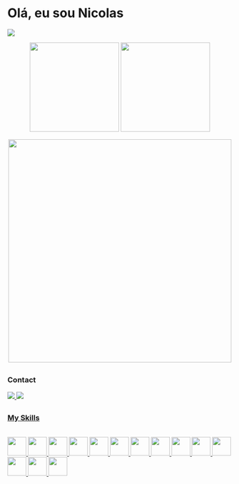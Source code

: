 # Olá, eu sou Nicolas 
![](https://komarev.com/ghpvc/?username=Rei-Nicolau-o-Grande&color=blueviolet&label=Views)

<div>
  <a href="[https://example.com](https://github.com/Rei-Nicolau-o-Grande)"></a>
  <p align="center" width="100%">
    <a href="[https://example.com](https://github.com/Rei-Nicolau-o-Grande)"></a>
    <img loading="lazy" height="200em" src="https://github-readme-stats.vercel.app/api?username=Rei-Nicolau-o-Grande&show_icons=true&theme=radical&include_all_commits=true&count_private=true"/>
    <img loading="lazy" height="200em" src="https://github-readme-stats.vercel.app/api/top-langs/?username=Rei-Nicolau-o-Grande&layout=compact&hide_progress=true&langs_count=6&theme=radical&hide=html,css,blade"/>
  </p>

</div>

<div align="center" width="100%">
  <a href="[https://example.com](https://github.com/Rei-Nicolau-o-Grande)"></a>
  <img src="01.gif" height="500em"/>
</div>

##

### Contact

<div align="start">

<a href = "mailto:nicolasmeireles1004@gmail.com"><img src="https://img.shields.io/badge/Gmail-D14836?style=for-the-badge&logo=gmail&logoColor=white" />
<a href="https://www.linkedin.com/in/rei-nicolau-de-rivia/" target="_blank"><img src="https://img.shields.io/badge/LinkedIn-0077B5?style=for-the-badge&logo=linkedin&logoColor=white"/>


</div>

##

### My Skills

<div style="display: inline_block">
  <br>  
  <img height="42" width="42" src="https://cdn.jsdelivr.net/gh/devicons/devicon/icons/python/python-original.svg" />

  <img height="42" width="42" src="https://cdn.jsdelivr.net/gh/devicons/devicon/icons/java/java-original.svg" />

  <img height="42" width="42" src="https://cdn.jsdelivr.net/gh/devicons/devicon/icons/javascript/javascript-original.svg" />
  <img height="42" width="42" src="https://cdn.jsdelivr.net/gh/devicons/devicon/icons/typescript/typescript-original.svg" />
  <img height="42" width="42" src="https://cdn.jsdelivr.net/gh/devicons/devicon/icons/angularjs/angularjs-original.svg" />

  <img height="42" width="42" src="https://cdn.jsdelivr.net/gh/devicons/devicon/icons/php/php-original.svg" />
  <img height="42" width="42" src="https://cdn.jsdelivr.net/gh/devicons/devicon/icons/laravel/laravel-plain-wordmark.svg" />
  <img height="42" width="42" src="https://cdn.jsdelivr.net/gh/devicons/devicon/icons/composer/composer-original.svg" />

  <img height="42" width="42" src="https://cdn.jsdelivr.net/gh/devicons/devicon/icons/mysql/mysql-original.svg" />
  <img height="42" width="42" src="https://cdn.jsdelivr.net/gh/devicons/devicon/icons/postgresql/postgresql-original.svg" />
  <img height="42" width="42" src="https://cdn.jsdelivr.net/gh/devicons/devicon/icons/mongodb/mongodb-original-wordmark.svg" />

  <img height="42" width="42" src="https://cdn.jsdelivr.net/gh/devicons/devicon/icons/git/git-original.svg" />
  <img height="42" width="42" src="https://cdn.jsdelivr.net/gh/devicons/devicon/icons/docker/docker-original.svg" />

  <img height="42" width="42" src="https://cdn.jsdelivr.net/gh/devicons/devicon/icons/amazonwebservices/amazonwebservices-original-wordmark.svg" />
      
  


</div>
